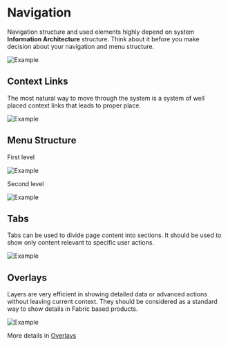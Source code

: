 # Navigation
Navigation structure and used elements highly depend on system **Information Architecture** structure. Think about it before you make decision about your navigation and menu structure.

![Example](/img/navigation1.svg)


## Context Links
The most natural way to move through the system is a system of well placed context links that leads to proper place.

![Example](/img/navigation2.svg)


## Menu Structure
First level

![Example](/img/navigation3.png)

Second level

![Example](/img/navigation4.png)


## Tabs
Tabs can be used to divide page content into sections. It should be used to show only content relevant to specific user actions.

![Example](/img/navigation5.png)


## Overlays
Layers are very efficient in showing detailed data or advanced actions without leaving current context. They should be considered as a standard way to show details in Fabric based products.

![Example](/img/navigation6.png)

More details in [Overlays](../#/general/7-overlays)
